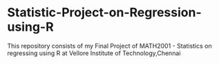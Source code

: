 # Statistic-Project-on-Regression-using-R
This repository consists of my Final Project of MATH2001 - Statistics on regressing using R at Vellore Institute of Technology,Chennai 
